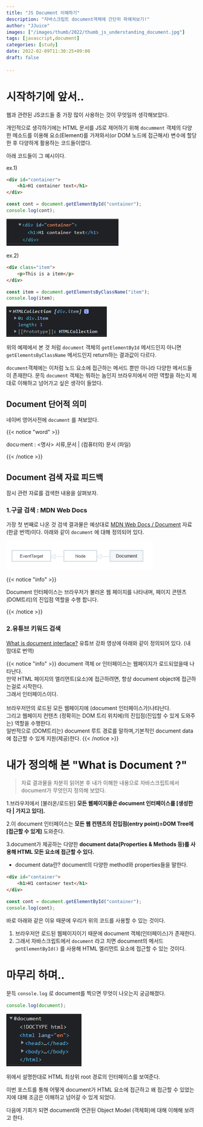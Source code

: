 ```yaml
---
title: "JS Document 이해하기"
description: "자바스크립트 document객체에 간단히 파헤쳐보기!"
author: "JJuice"
images: ["/images/thumb/2022/thumb_js_understanding_document.jpg"]
tags: [javascript,document]
categories: [study]
date: 2022-02-09T11:30:25+09:00
draft: false

---
```




# 시작하기에 앞서..

웹과 관련된 JS코드들 중 가장 많이 사용하는 것이 무엇일까 생각해보았다.

개인적으로 생각하기에는 HTML 문서를 JS로 제어하기 위해 `documment` 객체의 다양한 메소드를 이용해 요소(Element)를 가져와서(or DOM 노드에 접근해서) 변수에 할당한 후 다양하게 활용하는 코드들이였다.

아래 코드들이 그 예시이다.

ex.1)

```html
<div id="container">
	<h1>H1 container text</h1>
</div>
```

```js
const cont = document.getElementById("container");
console.log(cont);
```

![image-20220209104644350](https://raw.githubusercontent.com/JJuiceCode/blog.image.server/main/2022/image-20220209104644350.png)



ex.2)

```html
<div class="item">
	<p>This is a item</p>
</div>
```

```js
const item = document.getElementsByClassName("item");
console.log(item);
```

![image-20220209105026271](https://raw.githubusercontent.com/JJuiceCode/blog.image.server/main/2022/image-20220209105026271.png)



위의 예제에서 본 것 처럼 `document` 객체의 `getElementById` 메서드인지 아니면 `getElementsByClassName` 메서드인지 return하는 결과값이 다르다.

`document`객체에는 이처럼 노드 요소에 접근하는 메서드 뿐만 아니라 다양한 메서드들이 존재한다. 문득 `document` 객체는 뭐하는 놈인지 브라우저에서 어떤 역할을 하는지 제대로 이해하고 넘어가고 싶은 생각이 들었다.




## Document 단어적 의미

네이버 영어사전에 `document` 를 쳐보았다.

{{< notice "word" >}}

docu·ment : <명사> 서류,문서 | (컴퓨터의) 문서 (파일)

{{< /notice >}}



## Document 검색 자료 피드백

잠시 관련 자료를 검색한 내용을 살펴보자.

### 1.구글 검색 : MDN Web Docs

가장 첫 번째로 나온 것 검색 결과물은 예상대로 [MDN Web Docs / Document](https://developer.mozilla.org/ko/docs/Web/API/Document) 자료(한글 번역)이다. 아래와 같이 `document` 에 대해 정의되어 있다.

![image-20220215101728946](https://raw.githubusercontent.com/JJuiceCode/blog.image.server/main/2022/image-20220215101728946.png)

{{< notice "info" >}}

Document 인터페이스는 브라우저가 불러온 웹 페이지를 나타내며, 페이지 콘텐츠(DOM트리)의 진입점 역할을 수행 합니다.

{{< /notice >}}



### 2.유튜브 키워드 검색

[What is document interface?](https://www.youtube.com/watch?v=EVNbGVMlANs&t=428s) 유튜브 강좌 영상에 아래와 같이 정의되어 있다. (내 맘대로 번역)

{{< notice "info" >}}
document 객체 or 인터페이스는 웹페이지가 로드되었을때 나타난다.<br/>
만약 HTML 페이지의 엘리먼트(요소)에 접근하려면, 항상 document object에 접근하는걸로 시작한다.<br/>
그래서 인터페이스이다.<br/><br/>
브라우저안의 로드된 모든 웹페이지에 (document 인터페이스가)나타난다.<br/>
그리고 웹페이지 컨텐츠 (정확히는 DOM 트리 위치에)의 진입점(진입할 수 있게 도와주는) 역할을 수행한다.<br/>
일반적으로 (DOM트리는) document 루트 경로를 말하며,기본적인 document data에 접근할 수 있게 지원(제공)한다.
{{< /notice >}}





# 내가 정의해 본 "What is Document ?"

> 자료 결과물을 차분히 읽어본 후 내가 이해한 내용으로 자바스크립트에서 document가 무엇인지 정의해 보았다.


1.브라우저에서 [불러온/로드된] **모든 웹페이지들은 document 인터페이스를 [생성한다 | 가지고 있다].**

2.이 document 인터페이스는 **모든 웹 컨텐츠의 진입점(entry point)=DOM Tree에 [접근할 수 있게]** 도와준다.

3.document가 제공하는 다양한 **document data(Properties & Methods 등)를 사용해 HTML 모든 요소에 접근할 수 있다.**

- document data란? document의 다양한 method와 properties들을 말한다.



```html
<div id="container">
	<h1>H1 container text</h1>
</div>
```

```js
const cont = document.getElementById("container");
console.log(cont);
```

바로 아래와 같은 이유 때문에 우리가 위의 코드를 사용할 수 있는 것이다.

1. 브라우저안 로드된 웹페이지이기 때문에 document 객체(인터페이스)가 존재한다.
2. 그래서 자바스크립트에서 `document` 라고 치면 document의 메서드 `getElementById()` 를 사용해 HTML 엘리먼트 요소에 접근할 수 있는 것이다.



# 마무리 하며..

문득 `console.log` 로 document를 찍으면 무엇이 나오는지 궁금해졌다.

```js
console.log(document);
```

![image-20220215102916022](https://raw.githubusercontent.com/JJuiceCode/blog.image.server/main/2022/image-20220215102916022.png)

위에서 설명한대로 HTML 최상위 root 경로의 인터페이스를 보여준다.

이번 포스트를 통해 어떻게 document가  HTML 요소에 접근하고 왜 접근할 수 있었는지에 대해 조금은 이해하고 넘어갈 수 있게 되었다.

다음에 기회가 되면 document와 연관된 Object Model (객체화)에 대해 이해해 보려고 한다.


